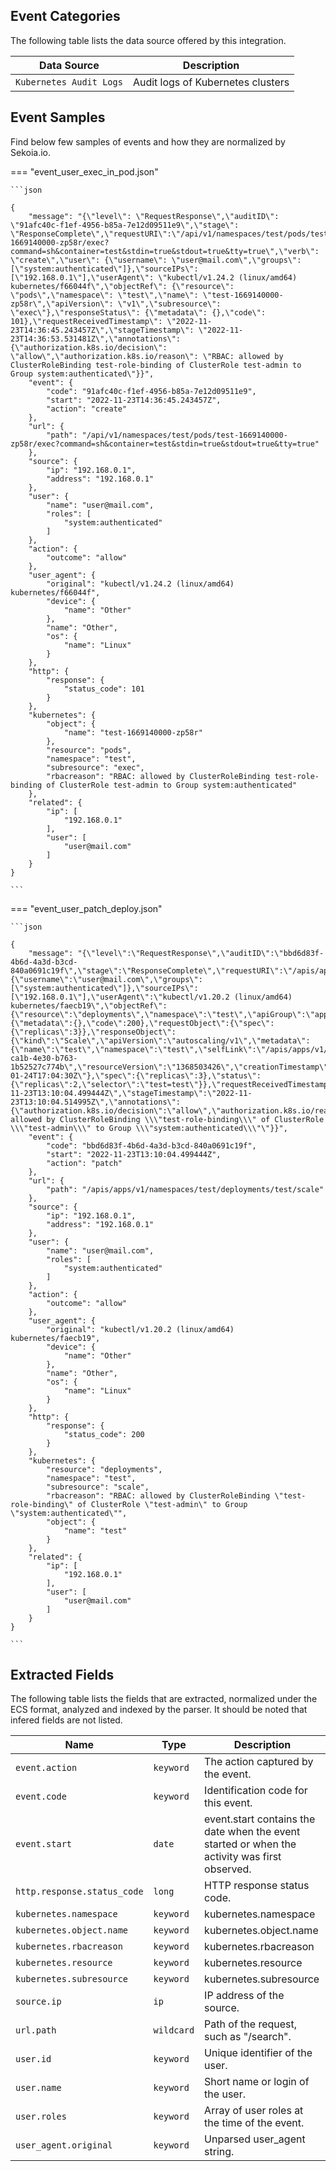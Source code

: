 
## Event Categories


The following table lists the data source offered by this integration.

| Data Source | Description                          |
| ----------- | ------------------------------------ |
| `Kubernetes Audit Logs` | Audit logs of Kubernetes clusters |








## Event Samples

Find below few samples of events and how they are normalized by Sekoia.io.


=== "event_user_exec_in_pod.json"

    ```json
	
    {
        "message": "{\"level\": \"RequestResponse\",\"auditID\": \"91afc40c-f1ef-4956-b85a-7e12d09511e9\",\"stage\": \"ResponseComplete\",\"requestURI\":\"/api/v1/namespaces/test/pods/test-1669140000-zp58r/exec?command=sh&container=test&stdin=true&stdout=true&tty=true\",\"verb\": \"create\",\"user\": {\"username\": \"user@mail.com\",\"groups\": [\"system:authenticated\"]},\"sourceIPs\": [\"192.168.0.1\"],\"userAgent\": \"kubectl/v1.24.2 (linux/amd64) kubernetes/f66044f\",\"objectRef\": {\"resource\": \"pods\",\"namespace\": \"test\",\"name\": \"test-1669140000-zp58r\",\"apiVersion\": \"v1\",\"subresource\": \"exec\"},\"responseStatus\": {\"metadata\": {},\"code\": 101},\"requestReceivedTimestamp\": \"2022-11-23T14:36:45.243457Z\",\"stageTimestamp\": \"2022-11-23T14:36:53.531481Z\",\"annotations\": {\"authorization.k8s.io/decision\": \"allow\",\"authorization.k8s.io/reason\": \"RBAC: allowed by ClusterRoleBinding test-role-binding of ClusterRole test-admin to Group system:authenticated\"}}",
        "event": {
            "code": "91afc40c-f1ef-4956-b85a-7e12d09511e9",
            "start": "2022-11-23T14:36:45.243457Z",
            "action": "create"
        },
        "url": {
            "path": "/api/v1/namespaces/test/pods/test-1669140000-zp58r/exec?command=sh&container=test&stdin=true&stdout=true&tty=true"
        },
        "source": {
            "ip": "192.168.0.1",
            "address": "192.168.0.1"
        },
        "user": {
            "name": "user@mail.com",
            "roles": [
                "system:authenticated"
            ]
        },
        "action": {
            "outcome": "allow"
        },
        "user_agent": {
            "original": "kubectl/v1.24.2 (linux/amd64) kubernetes/f66044f",
            "device": {
                "name": "Other"
            },
            "name": "Other",
            "os": {
                "name": "Linux"
            }
        },
        "http": {
            "response": {
                "status_code": 101
            }
        },
        "kubernetes": {
            "object": {
                "name": "test-1669140000-zp58r"
            },
            "resource": "pods",
            "namespace": "test",
            "subresource": "exec",
            "rbacreason": "RBAC: allowed by ClusterRoleBinding test-role-binding of ClusterRole test-admin to Group system:authenticated"
        },
        "related": {
            "ip": [
                "192.168.0.1"
            ],
            "user": [
                "user@mail.com"
            ]
        }
    }
    	
	```


=== "event_user_patch_deploy.json"

    ```json
	
    {
        "message": "{\"level\":\"RequestResponse\",\"auditID\":\"bbd6d83f-4b6d-4a3d-b3cd-840a0691c19f\",\"stage\":\"ResponseComplete\",\"requestURI\":\"/apis/apps/v1/namespaces/test/deployments/test/scale\",\"verb\":\"patch\",\"user\":{\"username\":\"user@mail.com\",\"groups\":[\"system:authenticated\"]},\"sourceIPs\":[\"192.168.0.1\"],\"userAgent\":\"kubectl/v1.20.2 (linux/amd64) kubernetes/faecb19\",\"objectRef\":{\"resource\":\"deployments\",\"namespace\":\"test\",\"apiGroup\":\"apps\",\"apiVersion\":\"v1\",\"subresource\":\"scale\"},\"responseStatus\":{\"metadata\":{},\"code\":200},\"requestObject\":{\"spec\":{\"replicas\":3}},\"responseObject\":{\"kind\":\"Scale\",\"apiVersion\":\"autoscaling/v1\",\"metadata\":{\"name\":\"test\",\"namespace\":\"test\",\"selfLink\":\"/apis/apps/v1/namespaces/test/deployments/test/scale\",\"uid\":\"7e649fbd-ca1b-4e30-b763-1b52527c774b\",\"resourceVersion\":\"1368503426\",\"creationTimestamp\":\"2020-01-24T17:04:30Z\"},\"spec\":{\"replicas\":3},\"status\":{\"replicas\":2,\"selector\":\"test=test\"}},\"requestReceivedTimestamp\":\"2022-11-23T13:10:04.499444Z\",\"stageTimestamp\":\"2022-11-23T13:10:04.514995Z\",\"annotations\":{\"authorization.k8s.io/decision\":\"allow\",\"authorization.k8s.io/reason\":\"RBAC: allowed by ClusterRoleBinding \\\"test-role-binding\\\" of ClusterRole \\\"test-admin\\\" to Group \\\"system:authenticated\\\"\"}}",
        "event": {
            "code": "bbd6d83f-4b6d-4a3d-b3cd-840a0691c19f",
            "start": "2022-11-23T13:10:04.499444Z",
            "action": "patch"
        },
        "url": {
            "path": "/apis/apps/v1/namespaces/test/deployments/test/scale"
        },
        "source": {
            "ip": "192.168.0.1",
            "address": "192.168.0.1"
        },
        "user": {
            "name": "user@mail.com",
            "roles": [
                "system:authenticated"
            ]
        },
        "action": {
            "outcome": "allow"
        },
        "user_agent": {
            "original": "kubectl/v1.20.2 (linux/amd64) kubernetes/faecb19",
            "device": {
                "name": "Other"
            },
            "name": "Other",
            "os": {
                "name": "Linux"
            }
        },
        "http": {
            "response": {
                "status_code": 200
            }
        },
        "kubernetes": {
            "resource": "deployments",
            "namespace": "test",
            "subresource": "scale",
            "rbacreason": "RBAC: allowed by ClusterRoleBinding \"test-role-binding\" of ClusterRole \"test-admin\" to Group \"system:authenticated\"",
            "object": {
                "name": "test"
            }
        },
        "related": {
            "ip": [
                "192.168.0.1"
            ],
            "user": [
                "user@mail.com"
            ]
        }
    }
    	
	```





## Extracted Fields

The following table lists the fields that are extracted, normalized under the ECS format, analyzed and indexed by the parser. It should be noted that infered fields are not listed.

| Name | Type | Description                |
| ---- | ---- | ---------------------------|
|`event.action` | `keyword` | The action captured by the event. |
|`event.code` | `keyword` | Identification code for this event. |
|`event.start` | `date` | event.start contains the date when the event started or when the activity was first observed. |
|`http.response.status_code` | `long` | HTTP response status code. |
|`kubernetes.namespace` | `keyword` | kubernetes.namespace |
|`kubernetes.object.name` | `keyword` | kubernetes.object.name |
|`kubernetes.rbacreason` | `keyword` | kubernetes.rbacreason |
|`kubernetes.resource` | `keyword` | kubernetes.resource |
|`kubernetes.subresource` | `keyword` | kubernetes.subresource |
|`source.ip` | `ip` | IP address of the source. |
|`url.path` | `wildcard` | Path of the request, such as "/search". |
|`user.id` | `keyword` | Unique identifier of the user. |
|`user.name` | `keyword` | Short name or login of the user. |
|`user.roles` | `keyword` | Array of user roles at the time of the event. |
|`user_agent.original` | `keyword` | Unparsed user_agent string. |

